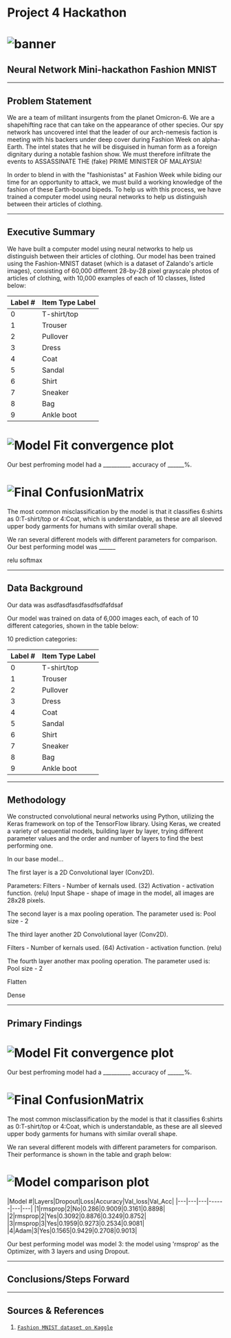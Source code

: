 # Project 4 Hackathon

# ![banner](https://git.generalassemb.ly/wangdj3/project-3/blob/master/assets/Banner.jpg)
## Neural Network Mini-hackathon Fashion MNIST

---
## Problem Statement

We are a team of militant insurgents from the planet Omicron-6.  We are a shapehifting race that can take on the appearance of other species.  Our spy network has uncovered intel that the leader of our arch-nemesis faction is meeting with his backers under deep cover during Fashion Week on alpha-Earth.  The intel states that he will be disguised in human form as a foreign dignitary during a notable fashion show.  We must therefore infiltrate the events to ASSASSINATE THE (fake) PRIME MINISTER OF MALAYSIA!

In order to blend in with the "fashionistas" at Fashion Week while biding our time for an opportunity to attack, we must build a working knowledge of the fashion of these Earth-bound bipeds.  To help us with this process, we have trained a computer model using neural networks to help us distinguish between their articles of clothing.





---
## Executive Summary

We have built a computer model using neural networks to help us distinguish between their articles of clothing.  Our model has been trained using the Fashion-MNIST dataset (which is a dataset of Zalando's article images), consisting of 60,000 different 28-by-28 pixel grayscale photos of articles of clothing, with 10,000 examples of each of 10 classes, listed below:

|Label #|Item Type Label|
|---|---|
|0|T-shirt/top|
|1|Trouser|
|2|Pullover|
|3|Dress|
|4|Coat|
|5|Sandal|
|6|Shirt|
|7|Sneaker|
|8|Bag|
|9|Ankle boot|

# ![Model Fit convergence plot](https://asdfasdfasdfasdfasdfasdfafdsfafdfas____Kate'sRepo)
Our best perfroming model had a __________ accuracy of ______%.  

# ![Final ConfusionMatrix](https://asdfasdfasdfasdfasdfasdfafdsfafdfas____Kate'sRepo)
The most common misclassification by the model is that it classifies 6:shirts as 0:T-shirt/top or 4:Coat, which is understandable, as these are all sleeved upper body garments for humans with similar overall shape.


We ran several different models with different parameters for comparison.  Our best performing model was ______


relu
softmax

---
## Data Background

Our data was asdfasdfasdfasdfsdfafdsaf

Our model was trained on data of 6,000 images each, of each of 10 different categories, shown in the table below:

10 prediction categories:

|Label #|Item Type Label|
|---|---|
|0|T-shirt/top|
|1|Trouser|
|2|Pullover|
|3|Dress|
|4|Coat|
|5|Sandal|
|6|Shirt|
|7|Sneaker|
|8|Bag|
|9|Ankle boot|

---
## Methodology

We constructed convolutional neural networks using Python, utilizing the Keras framework on top of the TensorFlow library.  Using Keras, we created a variety of sequential models, building layer by layer, trying different parameter values and the order and number of layers to find the best performing one.

In our base model...

The first layer is a 2D Convolutional layer (Conv2D). 

Parameters:
Filters - Number of kernals used. (32)
Activation - activation function. (relu)
Input Shape - shape of image in the model, all images are 28x28 pixels. 

The second layer is a max pooling operation. The parameter used is:
Pool size - 2

The third layer another 2D Convolutional layer (Conv2D). 

Filters - Number of kernals used. (64)
Activation - activation function. (relu)

The fourth layer another max pooling operation. The parameter used is:
Pool size - 2

Flatten

Dense

---
## Primary Findings


# ![Model Fit convergence plot](https://asdfasdfasdfasdfasdfasdfafdsfafdfas____Kate'sRepo)
Our best perfroming model had a __________ accuracy of ______%.  

# ![Final ConfusionMatrix](https://asdfasdfasdfasdfasdfasdfafdsfafdfas____Kate'sRepo)
The most common misclassification by the model is that it classifies 6:shirts as 0:T-shirt/top or 4:Coat, which is understandable, as these are all sleeved upper body garments for humans with similar overall shape.

We ran several different models with different parameters for comparison.  Their performance is shown in the table and graph below:
# ![Model comparison plot](https://asdfasdfasdfasdfasdfasdfafdsfafdfas____Kate'sRepo)

|Model #|Layers|Dropout|Loss|Accuracy|Val_loss|Val_Acc|
|---|---|---|------|---|---|
|1|rmsprop|2|No|0.286|0.9009|0.3161|0.8898|
|2|rmsprop|2|Yes|0.3092|0.8876|0.3249|0.8752|
|3|rmsprop|3|Yes|0.1959|0.9273|0.2534|0.9081|
|4|Adam|3|Yes|0.1565|0.9429|0.2708|0.9013|


Our best performing model was model 3: the model using 'rmsprop' as the Optimizer, with 3 layers and using Dropout.


---
## Conclusions/Steps Forward



---
## Sources & References

1.  [`Fashion MNIST dataset on Kaggle`](https://www.kaggle.com/datasets/zalando-research/fashionmnist?select=fashion-mnist_train.csv) 